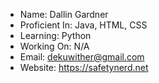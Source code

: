 - Name: Dallin Gardner
- Proficient In: Java, HTML, CSS
- Learning: Python
- Working On: N/A
- Email: dekuwither@gmail.com
- Website: https://safetynerd.net
